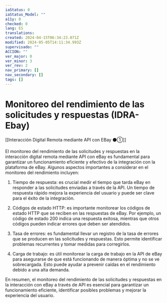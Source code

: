 ```yaml
---
iaStatus: 0
iaStatus_Model: ""
a11y: 0
checked: 0
lang: ES
translations: 
created: 2024-04-15T06:34:23.071Z
modified: 2024-05-05T14:11:34.993Z
supervisado: ""
ACCION: ""
ver_major: 0
ver_minor: 3
ver_rev: 2
nav_primary: []
nav_secondary: []
tags: []
---
```

# Monitoreo del rendimiento de las solicitudes y respuestas (IDRA-Ebay)

[[Interacción Digital Remota mediante API con EBay ⚫①]]

El monitoreo del rendimiento de las solicitudes y respuestas en la interacción digital remota mediante API con eBay es fundamental para garantizar un funcionamiento eficiente y efectivo de la integración con la plataforma de eBay. Algunos aspectos importantes a considerar en el monitoreo del rendimiento incluyen:

1. Tiempo de respuesta: es crucial medir el tiempo que tarda eBay en responder a las solicitudes enviadas a través de la API. Un tiempo de respuesta rápido mejora la experiencia del usuario y puede ser clave para el éxito de la integración.

2. Códigos de estado HTTP: es importante monitorear los códigos de estado HTTP que se reciben en las respuestas de eBay. Por ejemplo, un código de estado 200 indica una respuesta exitosa, mientras que otros códigos pueden indicar errores que deben ser atendidos.

3. Tasa de errores: es fundamental llevar un registro de la tasa de errores que se producen en las solicitudes y respuestas. Esto permite identificar problemas recurrentes y tomar medidas para corregirlos.

4. Carga de trabajo: es útil monitorear la carga de trabajo en la API de eBay para asegurarse de que está funcionando de manera óptima y no se ve sobrecargada. Esto puede ayudar a prevenir caídas en el rendimiento debido a una alta demanda.

En resumen, el monitoreo del rendimiento de las solicitudes y respuestas en la interacción con eBay a través de API es esencial para garantizar un funcionamiento eficiente, identificar posibles problemas y mejorar la experiencia del usuario.
